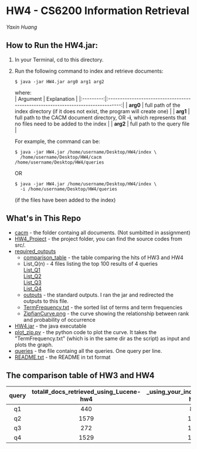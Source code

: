 # HW4 - CS6200 Information Retrieval
_Yaxin Huang_

## How to Run the HW4.jar:
1. In your Terminal, cd to this directory.
2. Run the following command to index and retrieve documents:
   ```
   $ java -jar HW4.jar arg0 arg1 arg2
   ```
   where:    
| Argument | Explanation |
|:---------:|:--------------------------------------------------------------------------------:|
| **arg0**  | full path of the index directory (if it does not exist, the program will create one) |
| **arg1**  | full path to the CACM document directory, OR **-i**, which represents that no files need to be added to the index |
| **arg2**  | full path to the query file |

   For example, the command can be:
   ```
   $ java -jar HW4.jar /home/username/Desktop/HW4/index \
     /home/username/Desktop/HW4/cacm /home/username/Desktop/HW4/queries
   ```
   OR
   ``` 
   $ java -jar HW4.jar /home/username/Desktop/HW4/index \
     -i /home/username/Desktop/HW4/queries
   ```
   (if the files have been added to the index)

## What's in This Repo
* [cacm](cacm/) - the folder containg all documents. (Not sumbitted in assignment)
* [HW4_Project](HW4_Project/) - the project folder, you can find the source codes from src/.
* [required_outputs](required_outputs/)
  * [comparison_table](required_outputs/comparison_table) - the table comparing the hits of HW3 and HW4
  * List_Q(n) - 4 files listing the top 100 results of 4 queries    
    [List_Q1](required_outputs/List_Q1)    
    [List_Q2](required_outputs/List_Q2)    
    [List_Q3](required_outputs/List_Q3)    
    [List_Q4](required_outputs/List_Q4)    
  * [outputs](required_outputs/outputs) - the standard outputs. I ran the jar and redirected the outputs to this file.
  * [TermFrequency.txt](required_outputs/TermFrequency.txt) - the sorted list of terms and term frequencies
  * [ZipfianCurve.png](required_outputs/ZipfianCurve.png) - the curve showing the relationship between rank and probability of occurrence
* [HW4.jar](HW4.jar) - the java executable
* [plot_zip.py](plot_zip.py) - the python code to plot the curve. It takes the "TermFrequency.txt" (which is in the same dir as the script) as input and plots the graph.
* [queries](queries) - the file containg all the queries. One query per line.
* [README.txt](README.txt) - the README in txt format

## The comparison table of HW3 and HW4
|query     |     total#_docs_retrieved_using_Lucene-hw4   |    _using_your_indexer_with_BM25-hw3  |
|:---------:|:------------------------------------------:|:---------------------------------:|
|  q1      |                    440                       |                871          |
|  q2      |                    1579                      |               1632          |
|  q3      |                    272                       |               1386          |
|  q4      |                    1529                      |               1540          |
